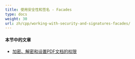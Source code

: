 ```yaml
---
title: 使用安全性和签名 - Facades
type: docs
weight: 30
url: zh/cpp/working-with-security-and-signatures-facades/
---
```

#### **本节中的文章**

- [加密、解密和设置PDF文档的权限](/pdf/cpp/encrypt-decrypt-and-set-privileges-on-pdf-documents/)